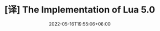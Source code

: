 ---
title: "[译] The Implementation of Lua 5.0"
date: 2022-05-16T19:55:06+08:00
draft: true
tags: 
  - 翻译练习
  - Lua
---